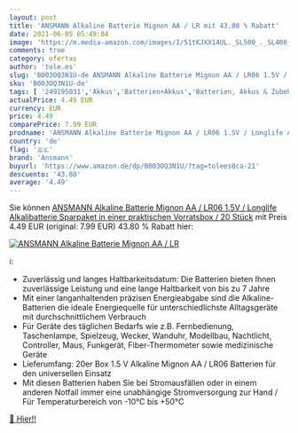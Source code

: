 ```yaml
---
layout: post
title: 'ANSMANN Alkaline Batterie Mignon AA / LR mit 43.80 % Rabatt'
date: 2021-06-05 05:49:04
image: 'https://m.media-amazon.com/images/I/51tKJXX14UL._SL500_._SL400_.jpg'
comments: true
category: ofertas
author: 'tole.es'
slug: 'B003OQ3N1U-de ANSMANN Alkaline Batterie Mignon AA / LR06 1.5V / Longlife...'
sku: 'B003OQ3N1U-de'
tags: [ '249195031','Akkus','Batterien+Akkus','Batterien, Akkus & Zubehör','Einwegbatterien','Elektronik & Foto','Haushalt','Produkte','ansmann', ]
actualPrice: 4.49 EUR
currency: EUR
price: 4.49
comparePrice: 7.99 EUR
prodname: 'ANSMANN Alkaline Batterie Mignon AA / LR06 1.5V / Longlife Alkalibatterie Sparpaket in einer praktischen Vorratsbox / 20 Stück'
country: 'de'
flag: '🇩🇪'
brand: 'Ansmann'
buyurl: 'https://www.amazon.de/dp/B003OQ3N1U/?tag=tolees0ca-21'
descuento: '43.80'
average: '4.49'
---
```


Sie können [ANSMANN Alkaline Batterie Mignon AA / LR06 1.5V / Longlife Alkalibatterie Sparpaket in einer praktischen Vorratsbox / 20 Stück](https://www.amazon.de/dp/B003OQ3N1U/?tag=tolees0ca-21) mit Preis 4.49 EUR (original: 7.99 EUR) 43.80 % Rabatt hier:

[![ANSMANN Alkaline Batterie Mignon AA / LR](https://m.media-amazon.com/images/I/51tKJXX14UL._SL500_._SL400_.jpg)](https://www.amazon.de/dp/B003OQ3N1U/?tag=tolees0ca-21)

ℹ️:

- Zuverlässig und langes Haltbarkeitsdatum: Die Batterien bieten Ihnen zuverlässige Leistung und eine lange Haltbarkeit von bis zu 7 Jahre
- Mit einer langanhaltenden präzisen Energieabgabe sind die Alkaline-Batterien die ideale Energiequelle für unterschiedlichste Alltagsgeräte mit durchschnittlichem Verbrauch
- Für Geräte des täglichen Bedarfs wie z.B. Fernbedienung, Taschenlampe, Spielzeug, Wecker, Wanduhr, Modellbau, Nachtlicht, Controller, Maus, Funkgerät, Fiber-Thermometer sowie medizinische Geräte
- Lieferumfang: 20er Box 1.5 V Alkaline Mignon AA / LR06 Batterien für den universellen Einsatz
- Mit diesen Batterien haben Sie bei Stromausfällen oder in einem anderen Notfall immer eine unabhängige Stromversorgung zur Hand / Für Temperaturbereich von -10°C bis +50°C

[🛒 Hier!!](https://www.amazon.de/dp/B003OQ3N1U/?tag=tolees0ca-21)
